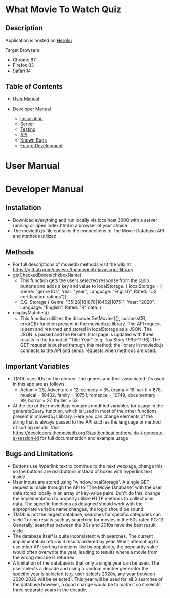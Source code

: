 # What Movie To Watch Quiz

## Description



Application is hosted on [Heroku](https://movie-quiz-final.herokuapp.com/index.html)

Target Browsers:
* Chrome 87
* Firefox 83
* Safari 14

## Table of Contents

* [User Manual](#User-Manual)

* [Developer Manual](#Developer-Manual)

    * [Installation](##Installation)
    * [Server](##Server)
    * [Testing](##Testing)
    * [API](##API)
    * [Known Bugs](##Known-Bugs)
    * [Future Development](##Future-Development)

# User Manual

# Developer Manual 
## Installation 
* Download everything and run locally via localhost 3000 with a server running or open index.html in a browser of your choice
* The moviedb.js file contains the connections to The Movie Database API and methods utilized

## Methods
* For full descriptions of moviedb methods visit the wiki at https://github.com/cavestri/themoviedb-javascript-library
* getCheckedBoxes(chkboxName)
    * This function gets the users selected response from the radio buttons and adds a key and value to localStorage. ( localStorage = { Genre: "genre IDs", Year: "year", Language: "English", Rated: "US certification ratings"})
    * E.G. Storage { Genre: "35|28|18|878|10402|10751", Year: "2020", Language: "English", Rated: "R" data: }
* displayMatches()
    * This function utilizes the discover.GetMovies({}, successCB, errorCB) function present in the moviedb.js library. The API request is sent and returned and stored in localStorage as a JSON. The JSON is parsed and the Results.html page is updated with three results in the format of "Title Year" (e.g. Toy Story 1995-11-16). The GET request is pushed through this method; the library in moviedb.js connects to the API and sends requests when methods are used. 

## Important Variables
* TMDb uses IDs for the genres. The genres and their associated IDs used in this app are as follows: 
    * Action = 28, Adventure = 12, comedy = 35, drama = 18, sci-fi = 878, musical = 10402, family = 10751, romance = 10749, documentary = 99, horror = 27, thriller = 53
* At the top of the moviedb.js contains modified variables for usage in the generateQuery function, which is used in most of the other functions present in moviedb.js library. Here you can change elements of the string that is always passed to the API such as the language or method of sorting results. Visit https://developers.themoviedb.org/3/authentication/how-do-i-generate-a-session-id for full documentation and example usage

## Bugs and Limitations
* Buttons use hyperlink text to continue to the next webpage, change this so the buttons are real buttons instead of boxes with hyperlink text inside
* User inputs are stored using "window.localStorage". A single GET request is made through the API to "The Movie Database" with the user data stored locally in an array of key-value pairs. Don't do this, change the implementation to properly utilize HTTP methods to collect user data. The specific functions as designed should work with the appropriate variable name changes, the logic should be sound. 
* TMDb is not the largest database, searches for specific categories can yield 1 or no results such as searching for movies in the 50s rated PG-13. Generally, searches between the 80s and 2010s have the best result yield
* The database itself is quite inconsistent with searches. The current implementation returns 3 results ordered by year. When attempting to use other API sorting functions like by popularity, the popularity value would often overwrite the year, leading to results where a movie from the wrong decade is returned
* A limitation of the database is that only a single year can be used. The user selects a decade and using a random number generator the specific year is selected (e.g. user selects 2020s, any year between 2020-2029 will be selected). This year will be used for all 3 searches of the database however, a good change would be to make it so it selects three separate years in the decade.
